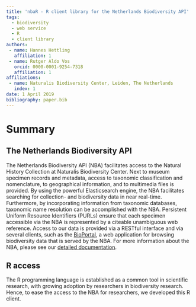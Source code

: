 ```yaml
---
title: 'nbaR - R client library for the Netherlands Biodiversity API'
tags:
  - biodiversity
  - web service
  - R
  - client library
authors:
 - name: Hannes Hettling
   affiliation: 1
 - name: Rutger Aldo Vos
   orcid: 0000-0001-9254-7318
   affiliation: 1
affiliations:
 - name: Naturalis Biodiversity Center, Leiden, The Netherlands
   index: 1
date: 1 April 2019
bibliography: paper.bib
---
```


# Summary

## The Netherlands Biodiversity API

The Netherlands Biodiversity API (NBA) facilitates access to the
Natural History Collection at Naturalis Biodiversity Center. Next to
museum specimen records and metadata, access to taxonomic
classification and nomenclature, to geographical information, and to
multimedia files is provided. By using the powerful Elasticsearch
engine, the NBA facilitates searching for collection- and biodiversity
data in near real-time. Furthermore, by incorporating information from
taxonomic databases, taxonomic name resolution can be accomplished
with the NBA. Persistent Uniform Resource Identifiers (PURLs) ensure
that each specimen accessible via the NBA is represented by a citeable
unambiguous web reference. Access to our data is provided via a
RESTful interface and via several clients, such as the
[BioPortal](http://bioportal.naturalis.nl/), a web application for
browsing biodiversity data that is served by the NBA.  For more
information about the NBA, please see our
[detailed documentation](http://docs.biodiversitydata.nl/).

## R access

The R programming language is established as a common tool in
scientific research, with growing adoption by researchers in
biodiversity research.  Hence, to ease the access to the NBA for
researchers, we developed this R client.
